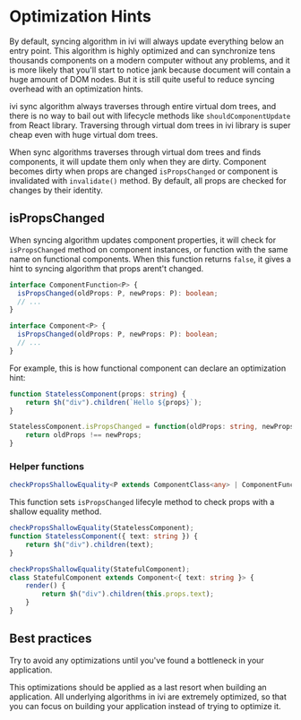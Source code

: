 # Optimization Hints

By default, syncing algorithm in ivi will always update everything below an entry point. This algorithm is highly
optimized and can synchronize tens thousands components on a modern computer without any problems, and it is more likely
that you'll start to notice jank because document will contain a huge amount of DOM nodes. But it is still quite useful
to reduce syncing overhead with an optimization hints.

ivi sync algorithm always traverses through entire virtual dom trees, and there is no way to bail out with lifecycle
methods like `shouldComponentUpdate` from React library. Traversing through virtual dom trees in ivi library is super
cheap even with huge virtual dom trees.

When sync algorithms traverses through virtual dom trees and finds components, it will update them only when they are
dirty. Component becomes dirty when props are changed `isPropsChanged` or component is invalidated with `invalidate()`
method. By default, all props are checked for changes by their identity.

## isPropsChanged

When syncing algorithm updates component properties, it will check for `isPropsChanged` method on component instances,
or function with the same name on functional components. When this function returns `false`, it gives a hint to syncing
algorithm that props arent't changed.

```ts
interface ComponentFunction<P> {
  isPropsChanged(oldProps: P, newProps: P): boolean;
  // ...
}

interface Component<P> {
  isPropsChanged(oldProps: P, newProps: P): boolean;
  // ...
}
```

For example, this is how functional component can declare an optimization hint:

```ts
function StatelessComponent(props: string) {
    return $h("div").children(`Hello ${props}`);
}

StatelessComponent.isPropsChanged = function(oldProps: string, newProps: string): boolean {
    return oldProps !== newProps;
}
```

### Helper functions

```ts
checkPropsShallowEquality<P extends ComponentClass<any> | ComponentFunction<any>>(target: P): P;
```

This function sets `isPropsChanged` lifecyle method to check props with a shallow equality method.

```ts
checkPropsShallowEquality(StatelessComponent);
function StatelessComponent({ text: string }) {
    return $h("div").children(text);
}
```
```ts
checkPropsShallowEquality(StatefulComponent);
class StatefulComponent extends Component<{ text: string }> {
    render() {
        return $h("div").children(this.props.text);
    }
}
```

## Best practices

Try to avoid any optimizations until you've found a bottleneck in your application.

This optimizations should be applied as a last resort when building an application. All underlying algorithms in ivi are
extremely optimized, so that you can focus on building your application instead of trying to optimize it.
